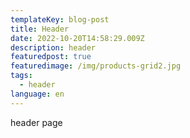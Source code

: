 ```yaml
---
templateKey: blog-post
title: Header
date: 2022-10-20T14:58:29.009Z
description: header
featuredpost: true
featuredimage: /img/products-grid2.jpg
tags:
  - header
language: en
---
```

h﻿eader page